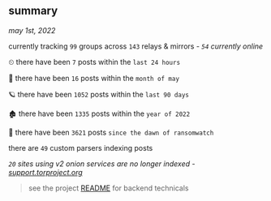 
## summary
_may 1st, 2022_

currently tracking `99` groups across `143` relays & mirrors - _`54` currently online_

⏲ there have been `7` posts within the `last 24 hours`

🦈 there have been `16` posts within the `month of may`

🪐 there have been `1052` posts within the `last 90 days`

🏚 there have been `1335` posts within the `year of 2022`

🦕 there have been `3621` posts `since the dawn of ransomwatch`

there are `49` custom parsers indexing posts

_`20` sites using v2 onion services are no longer indexed - [support.torproject.org](https://support.torproject.org/onionservices/v2-deprecation/)_

> see the project [README](https://github.com/thetanz/ransomwatch#ransomwatch--) for backend technicals
